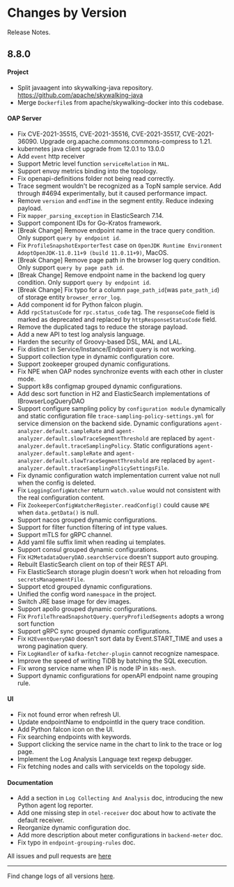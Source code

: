 Changes by Version
==================
Release Notes.

8.8.0
------------------

#### Project

* Split javaagent into skywalking-java repository. https://github.com/apache/skywalking-java
* Merge `Dockerfile`s from apache/skywalking-docker into this codebase. 

#### OAP Server

* Fix CVE-2021-35515, CVE-2021-35516, CVE-2021-35517, CVE-2021-36090. Upgrade org.apache.commons:commons-compress to
  1.21.
* kubernetes java client upgrade from 12.0.1 to 13.0.0
* Add `event` http receiver
* Support Metric level function `serviceRelation` in `MAL`.
* Support envoy metrics binding into the topology.
* Fix openapi-definitions folder not being read correctly.
* Trace segment wouldn't be recognized as a TopN sample service. Add through #4694 experimentally, but it caused
  performance impact.
* Remove `version` and `endTime` in the segment entity. Reduce indexing payload.
* Fix `mapper_parsing_exception` in ElasticSearch 7.14.
* Support component IDs for Go-Kratos framework.
* [Break Change] Remove endpoint name in the trace query condition. Only support `query by endpoint id`.
* Fix `ProfileSnapshotExporterTest` case on `OpenJDK Runtime Environment AdoptOpenJDK-11.0.11+9 (build 11.0.11+9)`,
  MacOS.
* [Break Change] Remove page path in the browser log query condition. Only support `query by page path id`.
* [Break Change] Remove endpoint name in the backend log query condition. Only support `query by endpoint id`.
* [Break Change] Fix typo for a column `page_path_id`(was `pate_path_id`) of storage entity `browser_error_log`.
* Add component id for Python falcon plugin.
* Add `rpcStatusCode` for `rpc.status_code` tag. The `responseCode` field is marked as deprecated and replaced by `httpResponseStatusCode` field. 
* Remove the duplicated tags to reduce the storage payload.
* Add a new API to test log analysis language.
* Harden the security of Groovy-based DSL, MAL and LAL.
* Fix distinct in Service/Instance/Endpoint query is not working.
* Support collection type in dynamic configuration core.
* Support zookeeper grouped dynamic configurations.
* Fix NPE when OAP nodes synchronize events with each other in cluster mode.
* Support k8s configmap grouped dynamic configurations.
* Add desc sort function in H2 and ElasticSearch implementations of IBrowserLogQueryDAO
* Support configure sampling policy by `configuration module` dynamically and static configuration
  file `trace-sampling-policy-settings.yml` for service dimension on the backend side. Dynamic
  configurations `agent-analyzer.default.sampleRate` and `agent-analyzer.default.slowTraceSegmentThreshold` are replaced
  by `agent-analyzer.default.traceSamplingPolicy`. Static configurations `agent-analyzer.default.sampleRate`
  and `agent-analyzer.default.slowTraceSegmentThreshold` are replaced
  by `agent-analyzer.default.traceSamplingPolicySettingsFile`.
* Fix dynamic configuration watch implementation current value not null when the config is deleted.
* Fix `LoggingConfigWatcher` return `watch.value` would not consistent with the real configuration content.
* Fix `ZookeeperConfigWatcherRegister.readConfig()` could cause `NPE` when `data.getData()` is null.
* Support nacos grouped dynamic configurations.
* Support for filter function filtering of int type values.
* Support mTLS for gRPC channel.
* Add yaml file suffix limit when reading ui templates.
* Support consul grouped dynamic configurations.
* Fix `H2MetadataQueryDAO.searchService` doesn't support auto grouping.
* Rebuilt ElasticSearch client on top of their REST API.
* Fix ElasticSearch storage plugin doesn't work when hot reloading from `secretsManagementFile`.
* Support etcd grouped dynamic configurations.
* Unified the config word `namespace` in the project.
* Switch JRE base image for dev images.
* Support apollo grouped dynamic configurations.
* Fix `ProfileThreadSnapshotQuery.queryProfiledSegments` adopts a wrong sort function
* Support gRPC sync grouped dynamic configurations.
* Fix `H2EventQueryDAO` doesn't sort data by Event.START_TIME and uses a wrong pagination query.
* Fix `LogHandler` of `kafka-fetcher-plugin` cannot recognize namespace.
* Improve the speed of writing TiDB by batching the SQL execution.
* Fix wrong service name when IP is node IP in `k8s-mesh`.
* Support dynamic configurations for openAPI endpoint name grouping rule.

#### UI

* Fix not found error when refresh UI.
* Update endpointName to endpointId in the query trace condition.
* Add Python falcon icon on the UI.
* Fix searching endpoints with keywords.
* Support clicking the service name in the chart to link to the trace or log page.
* Implement the Log Analysis Language text regexp debugger.
* Fix fetching nodes and calls with serviceIds on the topology side.

#### Documentation

* Add a section in `Log Collecting And Analysis` doc, introducing the new Python agent log reporter.
* Add one missing step in `otel-receiver` doc about how to activate the default receiver.
* Reorganize dynamic configuration doc.
* Add more description about meter configurations in `backend-meter` doc.
* Fix typo in `endpoint-grouping-rules` doc.

All issues and pull requests are [here](https://github.com/apache/skywalking/milestone/96?closed=1)

------------------
Find change logs of all versions [here](changes).
